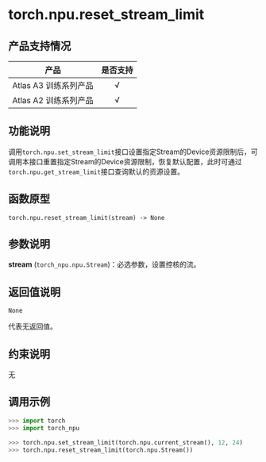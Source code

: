 # torch.npu.reset_stream_limit
## 产品支持情况

| 产品                                                         | 是否支持 |
| ------------------------------------------------------------ | :------: |
|<term>Atlas A3 训练系列产品</term>            |    √     |
|<term>Atlas A2 训练系列产品</term>  | √   |


## 功能说明

调用`torch.npu.set_stream_limit`接口设置指定Stream的Device资源限制后，可调用本接口重置指定Stream的Device资源限制，恢复默认配置，此时可通过`torch.npu.get_stream_limit`接口查询默认的资源设置。

## 函数原型

```
torch.npu.reset_stream_limit(stream) -> None
```

## 参数说明

**stream** (`torch_npu.npu.Stream`)：必选参数，设置控核的流。

## 返回值说明
`None`

代表无返回值。

## 约束说明

无

## 调用示例

 ```python
>>> import torch
>>> import torch_npu

>>> torch.npu.set_stream_limit(torch.npu.current_stream(), 12, 24)
>>> torch.npu.reset_stream_limit(torch.npu.Stream())
 ```
